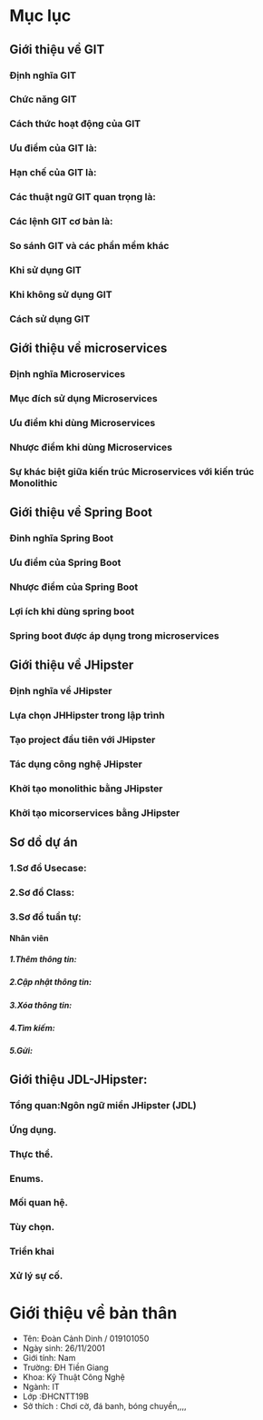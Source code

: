# Mục lục

## Giới thiệu về GIT
### Định nghĩa GIT
### Chức năng GIT
### Cách thức hoạt động của GIT
### Ưu điểm của GIT là:
### Hạn chế của GIT là:
### Các thuật ngữ GIT quan trọng là:
### Các lệnh GIT cơ bản là:
### So sánh GIT và các phần mềm khác
### Khi sử dụng GIT
### Khi không sử dụng GIT
### Cách sử dụng GIT

## Giới thiệu về microservices
### Định nghĩa Microservices 
### Mục đích sử dụng Microservices 
### Ưu điểm khi dùng Microservices
### Nhược điểm khi dùng Microservices
### Sự khác biệt giữa kiến trúc Microservices với kiến trúc Monolithic 

## Giới thiệu về Spring Boot
### Đinh nghĩa Spring Boot 
###  Ưu điểm của Spring Boot
### Nhược điểm của Spring Boot
### Lợi ích khi dùng spring boot 
### Spring boot  được áp dụng trong microservices 

## Giới thiệu về JHipster
### Định nghĩa về JHipster
### Lựa chọn JHHipster trong lập trình
### Tạo project đầu tiên với JHipster
### Tác dụng công nghệ JHipster
### Khởi tạo monolithic bằng JHipster
### Khởi tạo micorservices bằng JHipster

## Sơ dồ dự án
### 1.Sơ đồ Usecase: 
### 2.Sơ đồ Class:
### 3.Sơ đồ tuần tự:
#### Nhân viên 
##### 1.Thêm thông tin:
##### 2.Cập nhật thông tin:
##### 3.Xóa thông tin:
##### 4.Tìm kiếm:
##### 5.Gửi:

## Giới thiệu JDL-JHipster:
### Tổng quan:Ngôn ngữ miền JHipster (JDL)
### Ứng dụng.
### Thực thể.
### Enums.
### Mối quan hệ.
### Tùy chọn.
### Triển khai
### Xử lý sự cố.

# Giới thiệu về bản thân

- Tên: Đoàn Cảnh Dinh / 019101050
- Ngày sinh: 26/11/2001
- Giới tính: Nam
- Trường: ĐH Tiền Giang
- Khoa: Kỹ Thuật Công Nghệ
- Ngành: IT
- Lớp :ĐHCNTT19B
- Sở thích : Chơi cờ, đá banh, bóng chuyền,,,,